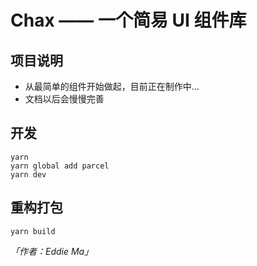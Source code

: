 # Chax —— 一个简易 UI 组件库

## 项目说明

* 从最简单的组件开始做起，目前正在制作中...
* 文档以后会慢慢完善

## 开发

```
yarn
yarn global add parcel
yarn dev
```

## 重构打包

```
yarn build
```

*「作者：Eddie Ma」*

